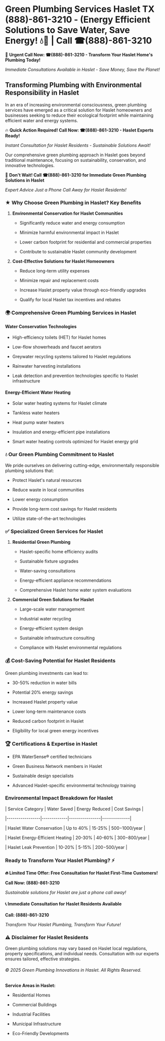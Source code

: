 # Green Plumbing Services Haslet TX (888)-861-3210 - (Energy Efficient Solutions to Save Water, Save Energy! 💧🌿 | Call ☎(888)-861-3210

🚨 **Urgent Call Now: ☎(888)-861-3210 - Transform Your Haslet Home's Plumbing Today!**
*Immediate Consultations Available in Haslet - Save Money, Save the Planet!*

## Transforming Plumbing with Environmental Responsibility in Haslet

In an era of increasing environmental consciousness, green plumbing services have emerged as a critical solution for Haslet homeowners and businesses seeking to reduce their ecological footprint while maintaining efficient water and energy systems. 

🔥 **Quick Action Required! Call Now: ☎(888)-861-3210 - Haslet Experts Ready!**
*Instant Consultation for Haslet Residents - Sustainable Solutions Await!*

Our comprehensive green plumbing approach in Haslet goes beyond traditional maintenance, focusing on sustainability, conservation, and innovative technologies.

🚨 **Don't Wait! Call ☎(888)-861-3210 for Immediate Green Plumbing Solutions in Haslet**
*Expert Advice Just a Phone Call Away for Haslet Residents!*

### ★ Why Choose Green Plumbing in Haslet? Key Benefits

1. **Environmental Conservation for Haslet Communities** 
   - Significantly reduce water and energy consumption
   - Minimize harmful environmental impact in Haslet
   - Lower carbon footprint for residential and commercial properties
   - Contribute to sustainable Haslet community development

2. **Cost-Effective Solutions for Haslet Homeowners** 
   - Reduce long-term utility expenses
   - Minimize repair and replacement costs
   - Increase Haslet property value through eco-friendly upgrades
   - Qualify for local Haslet tax incentives and rebates

### 🌍 Comprehensive Green Plumbing Services in Haslet

#### Water Conservation Technologies
- High-efficiency toilets (HET) for Haslet homes
- Low-flow showerheads and faucet aerators
- Greywater recycling systems tailored to Haslet regulations
- Rainwater harvesting installations
- Leak detection and prevention technologies specific to Haslet infrastructure

#### Energy-Efficient Water Heating
- Solar water heating systems for Haslet climate
- Tankless water heaters
- Heat pump water heaters
- Insulation and energy-efficient pipe installations
- Smart water heating controls optimized for Haslet energy grid

### 💧 Our Green Plumbing Commitment to Haslet

We pride ourselves on delivering cutting-edge, environmentally responsible plumbing solutions that:
- Protect Haslet's natural resources
- Reduce waste in local communities
- Lower energy consumption
- Provide long-term cost savings for Haslet residents
- Utilize state-of-the-art technologies

### ✅ Specialized Green Services for Haslet

1. **Residential Green Plumbing**
   - Haslet-specific home efficiency audits
   - Sustainable fixture upgrades
   - Water-saving consultations
   - Energy-efficient appliance recommendations
   - Comprehensive Haslet home water system evaluations

2. **Commercial Green Solutions for Haslet**
   - Large-scale water management
   - Industrial water recycling
   - Energy-efficient system design
   - Sustainable infrastructure consulting
   - Compliance with Haslet environmental regulations

### 💰 Cost-Saving Potential for Haslet Residents

Green plumbing investments can lead to:
- 30-50% reduction in water bills
- Potential 20% energy savings
- Increased Haslet property value
- Lower long-term maintenance costs
- Reduced carbon footprint in Haslet
- Eligibility for local green energy incentives

### 🏆 Certifications & Expertise in Haslet

- EPA WaterSense® certified technicians
- Green Business Network members in Haslet
- Sustainable design specialists
- Advanced Haslet-specific environmental technology training

### Environmental Impact Breakdown for Haslet

| Service Category | Water Saved | Energy Reduced | Cost Savings |
|-----------------|-------------|----------------|--------------|
| Haslet Water Conservation | Up to 40% | 15-25% | $500-$1000/year |
| Haslet Energy-Efficient Heating | 20-30% | 40-60% | $300-$800/year |
| Haslet Leak Prevention | 10-20% | 5-15% | $200-$500/year |

### Ready to Transform Your Haslet Plumbing? ⚡

**🔥 Limited Time Offer: Free Consultation for Haslet First-Time Customers!**

**Call Now: (888)-861-3210**
*Sustainable solutions for Haslet are just a phone call away!*

#### 📞 Immediate Consultation for Haslet Residents Available

**Call: (888)-861-3210**
*Transform Your Haslet Plumbing, Transform Your Future!*

### ⚠️ Disclaimer for Haslet Residents

Green plumbing solutions may vary based on Haslet local regulations, property specifications, and individual needs. Consultation with our experts ensures tailored, effective strategies.

###### © 2025 Green Plumbing Innovations in Haslet. All Rights Reserved.

**Service Areas in Haslet:** 
- Residential Homes
- Commercial Buildings
- Industrial Facilities
- Municipal Infrastructure
- Eco-Friendly Developments